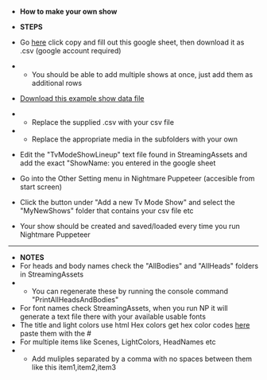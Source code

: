 * **How to make your own show**

* **STEPS**
* Go [here](https://docs.google.com/spreadsheets/d/1Rrt15rgAWReQ0xaWDD5kmbijzlIkEgZBz9tI-4tfU6o/copy) click copy and fill out this google sheet, then download it as .csv (google account required)
*   * You should be able to add multiple shows at once, just add them as additional rows
* [Download this example show data file](https://github.com/mdotstrange/NightmarePuppeteerPublic/releases/tag/ExampleShowFiles)
*   * Replace the supplied .csv with your csv file
*   * Replace the appropriate media in the subfolders with your own
*   Edit the "TvModeShowLineup" text file found in StreamingAssets and add the exact "ShowName: you entered in the google sheet
* Go into the Other Setting menu in Nightmare Puppeteer (accesible from start screen)
* Click the button under "Add a new Tv Mode Show" and select the "MyNewShows" folder that contains your csv file etc
* Your show should be created and saved/loaded every time you run Nightmare Puppeteer
---------------------------------
* **NOTES**
* For heads and body names check the "AllBodies" and "AllHeads" folders in StreamingAssets
*   * You can regenerate these by running the console command "PrintAllHeadsAndBodies"
* For font names check StreamingAssets, when you run NP it will generate a text file there with your available usable fonts
* The title and light colors use html Hex colors get hex color codes [here](https://htmlcolorcodes.com/) paste them with the #
* For multiple items like Scenes, LightColors, HeadNames etc
*   * Add muliples separated by a comma with no spaces between them like this item1,item2,item3
